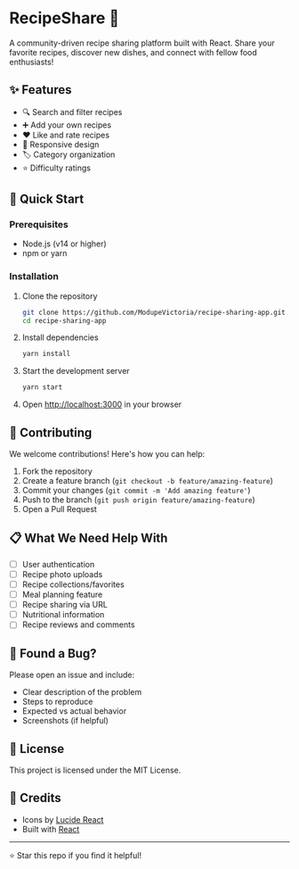 # RecipeShare 🍳

A community-driven recipe sharing platform built with React. Share your favorite recipes, discover new dishes, and connect with fellow food enthusiasts!

## ✨ Features

- 🔍 Search and filter recipes
- ➕ Add your own recipes
- ❤️ Like and rate recipes
- 📱 Responsive design
- 🏷️ Category organization
- ⭐ Difficulty ratings

## 🚀 Quick Start

### Prerequisites
- Node.js (v14 or higher)
- npm or yarn

### Installation
1. Clone the repository
   ```bash
   git clone https://github.com/ModupeVictoria/recipe-sharing-app.git
   cd recipe-sharing-app
   ```

2. Install dependencies
   ```bash
   yarn install
   ```

3. Start the development server
   ```bash
   yarn start
   ```

4. Open [http://localhost:3000](http://localhost:3000) in your browser

## 🤝 Contributing

We welcome contributions! Here's how you can help:

1. Fork the repository
2. Create a feature branch (`git checkout -b feature/amazing-feature`)
3. Commit your changes (`git commit -m 'Add amazing feature'`)
4. Push to the branch (`git push origin feature/amazing-feature`)
5. Open a Pull Request

## 📋 What We Need Help With

- [ ] User authentication
- [ ] Recipe photo uploads
- [ ] Recipe collections/favorites
- [ ] Meal planning feature
- [ ] Recipe sharing via URL
- [ ] Nutritional information
- [ ] Recipe reviews and comments

## 🐛 Found a Bug?

Please open an issue and include:
- Clear description of the problem
- Steps to reproduce
- Expected vs actual behavior
- Screenshots (if helpful)

## 📄 License

This project is licensed under the MIT License.

## 🙏 Credits

- Icons by [Lucide React](https://lucide.dev/)
- Built with [React](https://reactjs.org/)

---

⭐ Star this repo if you find it helpful!
